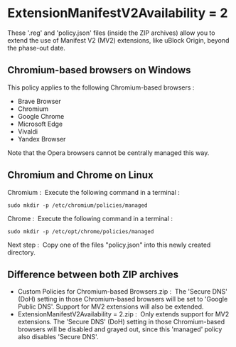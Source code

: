 # ExtensionManifestV2Availability = 2

These '.reg' and 'policy.json' files (inside the ZIP archives) allow you to extend the use of Manifest V2 (MV2) extensions, like uBlock Origin, beyond the phase-out date.

## Chromium-based browsers on Windows

This policy applies to the following Chromium-based browsers&nbsp;:

- Brave Browser
- Chromium
- Google Chrome
- Microsoft Edge
- Vivaldi
- Yandex Browser

Note that the Opera browsers cannot be centrally managed this way.

## Chromium and Chrome on Linux

Chromium&nbsp;: &nbsp;Execute the following command in a terminal&nbsp;:

    sudo mkdir -p /etc/chromium/policies/managed

Chrome&nbsp;: &nbsp;Execute the following command in a terminal&nbsp;:

    sudo mkdir -p /etc/opt/chrome/policies/managed

Next step&nbsp;: &nbsp;Copy one of the files "policy.json" into this newly created directory.

## Difference between both ZIP archives

- Custom Policies for Chromium-based Browsers.zip&nbsp;: &nbsp;The 'Secure DNS' (DoH) setting in those Chromium-based browsers will be set to 'Google Public DNS'. Support for MV2 extensions will also be extended.
- ExtensionManifestV2Availability = 2.zip&nbsp;: &nbsp;Only extends support for MV2 extensions. The 'Secure DNS' (DoH) setting in those Chromium-based browsers will be disabled and grayed out, since this 'managed' policy also disables 'Secure DNS'.
